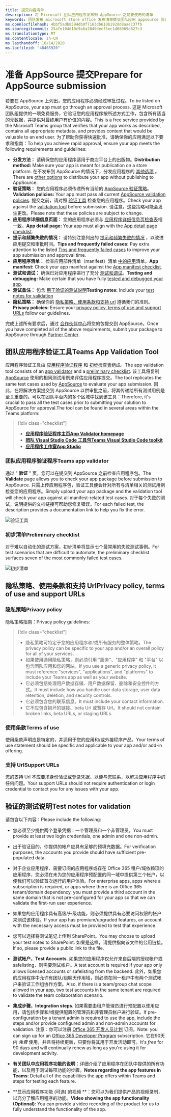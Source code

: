 ```yaml
---
title: 提交内容清单
description: 将 Microsoft 团队应用程序发布到 AppSource 之前要使用的清单
keywords: 团队发布 microsoft store office 发布清单提交团队应用 appsource 验证
ms.openlocfilehash: 4bbf5adb8594db0f7163db610b192dd8aaec37fb
ms.sourcegitcommit: 25afe104d10c9a6a2849decf5ec1d08969d827c3
ms.translationtype: MT
ms.contentlocale: zh-CN
ms.lasthandoff: 10/14/2020
ms.locfileid: "48465920"
---
```

# <a name="prepare-for-appsource-submission"></a><span data-ttu-id="3aea8-104">准备 AppSource 提交</span><span class="sxs-lookup"><span data-stu-id="3aea8-104">Prepare for AppSource submission</span></span>  

<span data-ttu-id="3aea8-105">若要在 AppSource 上列出，您的应用程序必须经过审批过程。</span><span class="sxs-lookup"><span data-stu-id="3aea8-105">To be listed on AppSource, your app must go through an approval process.</span></span> <span data-ttu-id="3aea8-106">这是 Microsoft 团队组提供的一项免费服务，它验证您的应用程序按所述方式工作，包含所有适当的元数据，并提供对最终用户有价值的内容。</span><span class="sxs-lookup"><span data-stu-id="3aea8-106">This is a free service provided by the Microsoft Teams group that verifies that your app works as described, contains all appropriate metadata, and provides content that would be valuable to an end user.</span></span> <span data-ttu-id="3aea8-107">为了帮助你获得快速批准，请确保你的应用满足以下要求和指南：</span><span class="sxs-lookup"><span data-stu-id="3aea8-107">To help you achieve rapid approval, ensure your app meets the following requirements and guidelines:</span></span>

* <span data-ttu-id="3aea8-108">**分发方法：** 请确保您的应用程序适用于商店平台上的出版物。</span><span class="sxs-lookup"><span data-stu-id="3aea8-108">**Distribution method:** Make sure your app is meant for publication on a store platform.</span></span> <span data-ttu-id="3aea8-109">在不发布到 AppSource 的情况下，分发应用程序的 [其他选项](../../overview.md) 。</span><span class="sxs-lookup"><span data-stu-id="3aea8-109">There are [other options](../../overview.md) to distribute your app without publishing to AppSource.</span></span>
* <span data-ttu-id="3aea8-110">**验证策略：** 您的应用程序必须传递所有当前的 [AppSource 验证策略](https://docs.microsoft.com/legal/marketplace/certification-policies#1140-teams)。</span><span class="sxs-lookup"><span data-stu-id="3aea8-110">**Validation policies:** Your app must pass all current [AppSource validation policies](https://docs.microsoft.com/legal/marketplace/certification-policies#1140-teams).</span></span> <span data-ttu-id="3aea8-111">提交之前，请对照 [验证工具](#teams-app-validation-tool) 检查您的应用程序。</span><span class="sxs-lookup"><span data-stu-id="3aea8-111">Check your app against the [validation tool](#teams-app-validation-tool) before submission.</span></span> <span data-ttu-id="3aea8-112">请注意，这些策略可能会发生更改。</span><span class="sxs-lookup"><span data-stu-id="3aea8-112">Please note that these policies are subject to change.</span></span>
* <span data-ttu-id="3aea8-113">**应用程序详细信息页面：** 您的应用程序必须与  [应用程序详细信息页检查表](detail-page-checklist.md)相一致。</span><span class="sxs-lookup"><span data-stu-id="3aea8-113">**App detail page:** Your app must align with the  [App detail page checklist](detail-page-checklist.md).</span></span>
* <span data-ttu-id="3aea8-114">**提示和频繁失败的情况：** 请特别注意列出的 [提示和频繁失败的情况](frequently-failed-cases.md)  ，以改进应用提交和审批时间。</span><span class="sxs-lookup"><span data-stu-id="3aea8-114">**Tips and frequently failed cases:** Pay extra attention to the listed [Tips and frequently failed cases](frequently-failed-cases.md)  to improve your app submission and approval time.</span></span>
* <span data-ttu-id="3aea8-115">**应用程序清单：** 检查应用部件清单（manifest）清单 [中的应用](app-manifest-checklist.md)清单。</span><span class="sxs-lookup"><span data-stu-id="3aea8-115">**App manifest:** Check your app manifest against the [App manifest checklist](app-manifest-checklist.md).</span></span>
* <span data-ttu-id="3aea8-116">**测试和调试：** 确保已对应用程序进行了充分 [测试和调试](../../../build-and-test/debug.md)。</span><span class="sxs-lookup"><span data-stu-id="3aea8-116">**Testing and debugging:** Make certain that you have fully [tested and debugged your app](../../../build-and-test/debug.md).</span></span>
* <span data-ttu-id="3aea8-117">**测试备注：** 包含 [用于验证的测试说明](#test-notes-for-validation)</span><span class="sxs-lookup"><span data-stu-id="3aea8-117">**Testing notes:** Include your [test notes for validation](#test-notes-for-validation)</span></span>
* <span data-ttu-id="3aea8-118">**隐私策略：** 确保你的 [隐私策略、使用条款和支持 url](#privacy-policy-terms-of-use-and-support-urls) 遵循我们的准则。</span><span class="sxs-lookup"><span data-stu-id="3aea8-118">**Privacy policies:** Ensure your [privacy policy, terms of use and support URLs](#privacy-policy-terms-of-use-and-support-urls) follow our guidelines.</span></span>

<span data-ttu-id="3aea8-119">完成上述所有要求后，通过 [合作伙伴中心](/office/dev/store/use-partner-center-to-submit-to-appsource)将您的包提交到 AppSource。</span><span class="sxs-lookup"><span data-stu-id="3aea8-119">Once you have completed all of the above requirements, submit your package to AppSource through [Partner Center](/office/dev/store/use-partner-center-to-submit-to-appsource).</span></span>

## <a name="teams-app-validation-tool"></a><span data-ttu-id="3aea8-120">团队应用程序验证工具</span><span class="sxs-lookup"><span data-stu-id="3aea8-120">Teams App Validation Tool</span></span>

<span data-ttu-id="3aea8-121">应用程序验证工具由 [应用程序验证程序](#teams-app-validator) 和 [初步检查表](#preliminary-checklist)组成。</span><span class="sxs-lookup"><span data-stu-id="3aea8-121">The app validation tool consists of an [app validator](#teams-app-validator) and a [preliminary checklist](#preliminary-checklist).</span></span> <span data-ttu-id="3aea8-122">该工具将复制 [AppSource](/office/dev/store/submit-to-appsource-via-partner-center) 使用的相同测试用例来评估应用程序提交。</span><span class="sxs-lookup"><span data-stu-id="3aea8-122">The tool replicates the same test cases used by [AppSource](/office/dev/store/submit-to-appsource-via-partner-center) to evaluate your app submission.</span></span> <span data-ttu-id="3aea8-123">因此，在将解决方案提交到 AppSource 以供审批之前，将其传递给所有测试用例是至关重要的。可以在团队平台内的多个区域中找到该工具：</span><span class="sxs-lookup"><span data-stu-id="3aea8-123">Therefore,  it's crucial to pass all the test cases prior to submitting your solution to AppSource for approval.The tool can be found in several areas within the Teams platform:</span></span>

> [!div class="checklist"]
>
> * [<span data-ttu-id="3aea8-124">**应用程序验证程序主页**</span><span class="sxs-lookup"><span data-stu-id="3aea8-124">**App Validator homepage**</span></span>](https://dev.teams.microsoft.com/appvalidation.html)
> * [<span data-ttu-id="3aea8-125">**团队 Visual Studio Code 工具包**</span><span class="sxs-lookup"><span data-stu-id="3aea8-125">**Teams Visual Studio Code toolkit**</span></span>](/toolkit/visual-studio-code-overview.md)
> * [<span data-ttu-id="3aea8-126">**应用程序工作室**</span><span class="sxs-lookup"><span data-stu-id="3aea8-126">**App Studio**</span></span>](/concepts/build-and-test/app-studio-overview.md)

### <a name="teams-app-validator"></a><span data-ttu-id="3aea8-127">团队应用程序验证程序</span><span class="sxs-lookup"><span data-stu-id="3aea8-127">Teams app validator</span></span>

<span data-ttu-id="3aea8-128">通过 " **验证** " 页，您可以在提交到 AppSource 之前检查应用程序包。</span><span class="sxs-lookup"><span data-stu-id="3aea8-128">The **Validate** page allows you to check your app package before submission to AppSource.</span></span> <span data-ttu-id="3aea8-129">只需上传应用程序包，验证工具便会针对所有与清单相关的测试用例检查您的应用程序。</span><span class="sxs-lookup"><span data-stu-id="3aea8-129">Simply upload your app package and the validation tool will check your app against all manifest-related test cases.</span></span> <span data-ttu-id="3aea8-130">对于每个失败的测试，说明提供的文档链接可帮助您修复错误。</span><span class="sxs-lookup"><span data-stu-id="3aea8-130">For each failed test, the description provides a documentation link to help you fix the error.</span></span>

![验证工具](../../../../assets/images/validation-tool/validator.png)

### <a name="preliminary-checklist"></a><span data-ttu-id="3aea8-132">初步清单</span><span class="sxs-lookup"><span data-stu-id="3aea8-132">Preliminary checklist</span></span>

<span data-ttu-id="3aea8-133">对于难以自动化的测试方案，初步清单将显示七个最常用的失败测试事例。</span><span class="sxs-lookup"><span data-stu-id="3aea8-133">For test scenarios that are difficult to automate, the preliminary checklist surfaces seven of the most commonly failed test cases.</span></span>

![初步清单](../../../../assets/images/validation-tool/preliminary-checklist.png)

## <a name="privacy-policy-terms-of-use-and-support-urls"></a><span data-ttu-id="3aea8-135">隐私策略、使用条款和支持 Url</span><span class="sxs-lookup"><span data-stu-id="3aea8-135">Privacy policy, terms of use and support URLs</span></span>

### <a name="privacy-policy"></a><span data-ttu-id="3aea8-136">隐私策略</span><span class="sxs-lookup"><span data-stu-id="3aea8-136">Privacy policy</span></span>

<span data-ttu-id="3aea8-137">隐私策略指南：</span><span class="sxs-lookup"><span data-stu-id="3aea8-137">Privacy policy guidelines:</span></span>

> [!div class="checklist"]
>
> * <span data-ttu-id="3aea8-138">隐私策略可特定于您的应用程序和/或所有服务的整体策略。</span><span class="sxs-lookup"><span data-stu-id="3aea8-138">The privacy policy can be specific to your app and/or an overall policy for all of your services.</span></span>
> * <span data-ttu-id="3aea8-139">如果使用通用隐私策略，则必须引用 "服务"、"应用程序" 和 "平台" 以包含团队应用和您的网站。</span><span class="sxs-lookup"><span data-stu-id="3aea8-139">If you use a generic privacy policy, it must reference "services", "applications", and "platforms" to include your Teams app as well as your website.</span></span>
> * <span data-ttu-id="3aea8-140">它必须包括处理用户数据存储、用户数据保留、删除和安全控件的方式。</span><span class="sxs-lookup"><span data-stu-id="3aea8-140">It must include how you handle user data storage, user data retention, deletion, and security controls.</span></span>
> * <span data-ttu-id="3aea8-141">它必须包含您的联系信息。</span><span class="sxs-lookup"><span data-stu-id="3aea8-141">It must include your contact information.</span></span>
> * <span data-ttu-id="3aea8-142">它不应包含损坏的链接、beta Url 或暂存 Url。</span><span class="sxs-lookup"><span data-stu-id="3aea8-142">It should not contain broken links, beta URLs, or staging URLs.</span></span>

### <a name="terms-of-use"></a><span data-ttu-id="3aea8-143">使用条款</span><span class="sxs-lookup"><span data-stu-id="3aea8-143">Terms of use</span></span>

<span data-ttu-id="3aea8-144">使用条款声明应是特定的，并适用于您的应用和/或外接程序产品。</span><span class="sxs-lookup"><span data-stu-id="3aea8-144">Your terms of use statement should be specific and applicable to your app and/or add-in offering.</span></span>

### <a name="support-urls"></a><span data-ttu-id="3aea8-145">支持 Url</span><span class="sxs-lookup"><span data-stu-id="3aea8-145">Support URLs</span></span>

<span data-ttu-id="3aea8-146">您的支持 Url 不应要求身份验证或登录凭据，以便与您联系，以解决应用程序中的任何问题。</span><span class="sxs-lookup"><span data-stu-id="3aea8-146">Your support URLs should not require authentication or login credential to contact you for any issues with your app.</span></span>

## <a name="test-notes-for-validation"></a><span data-ttu-id="3aea8-147">验证的测试说明</span><span class="sxs-lookup"><span data-stu-id="3aea8-147">Test notes for validation</span></span>

<span data-ttu-id="3aea8-148">请包含以下内容：</span><span class="sxs-lookup"><span data-stu-id="3aea8-148">Please include the following:</span></span>

* <span data-ttu-id="3aea8-149">您必须至少提供两个登录凭据：一个管理员和一个非管理员。</span><span class="sxs-lookup"><span data-stu-id="3aea8-149">You must provide at least two login credentials, one admin and one non-admin.</span></span>

* <span data-ttu-id="3aea8-150">出于验证目的，你提供的帐户应具有足够的预填充数据。</span><span class="sxs-lookup"><span data-stu-id="3aea8-150">For verification purposes, the accounts you provide should have sufficient pre-populated data.</span></span>

* <span data-ttu-id="3aea8-151">对于企业应用程序、需要订阅的应用程序或存在 Office 365 租户/域依赖项的应用程序，您必须在未为您的应用程序预配置的同一域中提供第三个帐户，以便我们可以验证首次运行的用户体验。</span><span class="sxs-lookup"><span data-stu-id="3aea8-151">For enterprise apps, apps where a subscription is required, or apps where there is an Office 365 tenant/domain dependency, you must provide a third account in the same domain that is not pre-configured for your app so that we can validate the first-run user experience.</span></span>

* <span data-ttu-id="3aea8-152">如果您的应用程序具有高级/升级功能，则必须提供具有必要访问权限的帐户来测试该体验。</span><span class="sxs-lookup"><span data-stu-id="3aea8-152">If your app has premium/upgraded features, an account with the necessary access must be provided to test that experience.</span></span>

* <span data-ttu-id="3aea8-153">您可以选择将测试笔记上传到 SharePoint。</span><span class="sxs-lookup"><span data-stu-id="3aea8-153">You may choose to upload your test notes to SharePoint.</span></span> <span data-ttu-id="3aea8-154">如果是这样，请提供指向该文件的公用链接。</span><span class="sxs-lookup"><span data-stu-id="3aea8-154">If so, please provide a public link to the file.</span></span>

* <span data-ttu-id="3aea8-155">**测试帐户**。</span><span class="sxs-lookup"><span data-stu-id="3aea8-155">**Test Accounts**.</span></span> <span data-ttu-id="3aea8-156">如果您的应用程序仅允许来自后端的授权帐户或 safelisting，则需要测试帐户。</span><span class="sxs-lookup"><span data-stu-id="3aea8-156">A test account is required if your app only allows licensed accounts or safelisting from the backend.</span></span> <span data-ttu-id="3aea8-157">此外，如果您的应用程序中允许有团队/组聊天作用域，则必须在同一租户中有两个测试帐户来验证工作组协作方案。</span><span class="sxs-lookup"><span data-stu-id="3aea8-157">Also, if there is a team/group chat scope allowed in your app,  two test accounts in the same tenant are required to validate the team collaboration scenario.</span></span>

* <span data-ttu-id="3aea8-158">**集成步骤**。</span><span class="sxs-lookup"><span data-stu-id="3aea8-158">**Integration steps**.</span></span> <span data-ttu-id="3aea8-159">如果需要由租户管理员进行预配置以使用应用，请包括步骤和/或提供配置的管理员和非管理员帐户进行验证。</span><span class="sxs-lookup"><span data-stu-id="3aea8-159">If pre-configuration by a tenant admin is required to use the app, include the steps and/or provide configured admin and non-admin accounts for validation.</span></span> <span data-ttu-id="3aea8-160">注意：你可以注册 [Office 365 开发人员计划](https://developer.microsoft.com/microsoft-365/dev-program) 订阅。</span><span class="sxs-lookup"><span data-stu-id="3aea8-160">Note: you can sign up for an [Office 365 Developer Program](https://developer.microsoft.com/microsoft-365/dev-program) subscription.</span></span> <span data-ttu-id="3aea8-161">它在90天内 *免费* 使用，并且将持续更新，只要你将其用于开发活动即可。</span><span class="sxs-lookup"><span data-stu-id="3aea8-161">It's *free* for 90 days and will continually renew as long as you're using it for development activity.</span></span>

* <span data-ttu-id="3aea8-162">**有关团队中应用程序功能的说明**：详细介绍了应用程序在团队中提供的所有功能，以及用于测试每项功能的步骤。</span><span class="sxs-lookup"><span data-stu-id="3aea8-162">**Notes regarding the app features in Teams**: Detail all of the capabilities the app offers within Teams and steps for testing each feature.</span></span>

* <span data-ttu-id="3aea8-163">\*\*显示应用程序功能 (可选) 的视频 \*\*：您可以为我们提供产品的视频录制，以充分了解应用程序的功能。</span><span class="sxs-lookup"><span data-stu-id="3aea8-163">**Video showing the app functionality (Optional)**: You can provide a video recording of the product for us to fully understand the functionality of the app.</span></span>
